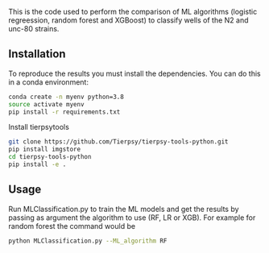 This is the code used to perform the comparison of ML algorithms (logistic regreession, random forest and XGBoost) to classify wells of the N2 and unc-80 strains.
## Installation
To reproduce the results you must install the dependencies.
You can do this in a conda environment:
```bash
conda create -n myenv python=3.8
source activate myenv
pip install -r requirements.txt
```
Install tierpsytools
```bash
git clone https://github.com/Tierpsy/tierpsy-tools-python.git
pip install imgstore
cd tierpsy-tools-python
pip install -e .
```
## Usage
Run MLClassification.py to train the ML models and get the results by passing as argument the algorithm to use (RF, LR or XGB).
For example for random forest the command would be
```bash
python MLClassification.py --ML_algorithm RF
```
